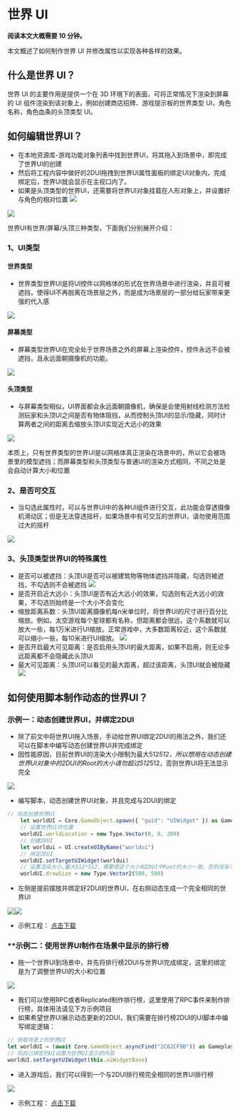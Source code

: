 # 世界 UI

**阅读本文大概需要 10 分钟。**

本文概述了如何制作世界 UI 并修改属性以实现各种各样的效果。

## 什么是世界 UI？

世界 UI 的主要作用是提供一个在 3D 环境下的表面，可将正常情况下渲染到屏幕的 UI 组件渲染到该对象上，例如创建商店招牌、游戏提示板的世界类型 UI，角色名称，角色血条的头顶类型 UI。

## 如何编辑世界UI？

* 在本地资源库-游戏功能对象列表中找到世界UI，将其拖入到场景中，即完成了世界UI的创建
* 然后将工程内容中做好的2DUI拖拽到世界UI属性面板的绑定UI对象内，完成绑定后，世界UI就会显示在主视口内了。
* 如果是头顶类型的世界UI，还需要将世界UI对象挂载在人形对象上，并设置好与角色的相对位置
![](https://cdn.233xyx.com/1684476052889_393.png)

![](https://cdn.233xyx.com/1684476052651_226.png)

世界UI有世界/屏幕/头顶三种类型，下面我们分别展开介绍：

### 1、UI类型

#### 世界类型

* 世界类型世界UI是将UI控件以网格体的形式在世界场景中进行渲染，并且可被遮挡，使得UI不再脱离在场景层之外，而是成为场景层的一部分给玩家带来更强的代入感

![](https://cdn.233xyx.com/1684476052356_275.gif)

#### 屏幕类型

* 屏幕类型世界UI在完全处于世界场景之外的屏幕上渲染控件，控件永远不会被遮挡，且永远面朝摄像机的功能。

![](https://cdn.233xyx.com/1684476052967_502.gif)

#### 头顶类型

* 与屏幕类型相似，UI界面都会永远面朝摄像机，确保是会使用射线检测方法检测玩家和头顶UI之间是否有物体阻挡，从而控制头顶UI的显示/隐藏，同时计算两者之间的距离去缩放头顶UI实现近大远小的效果

![](https://cdn.233xyx.com/1684476052180_110.gif)

本质上，只有世界类型的世界UI是以网格体真正渲染在场景中的，所以它会被场景里的模型遮挡；而屏幕类型和头顶类型与普通UI的渲染方式相同，不同之处是会自动计算大小和位置

### 2、是否可交互

* 当勾选此属性时，可以与世界UI中的各种UI组件进行交互，此功能会穿透摄像机滑动区；但是无法穿透摇杆，如果场景中有可交互的世界UI，请勿使用范围过大的摇杆

![](https://cdn.233xyx.com/1684476052270_684.gif)

### 3、头顶类型世界UI的特殊属性

* 是否可以被遮挡：头顶UI是否可以被建筑物等物体遮挡并隐藏，勾选则被遮挡，不勾选则不会被遮挡
  ![](https://cdn.233xyx.com/1684476052525_871.gif)
* 是否开启近大远小：头顶UI是否有近大远小的效果，勾选则有近大远小的效果，不勾选则始终是一个大小不会变化
* 缩放距离系数：头顶UI距离摄像机每n米单位时，将世界UI的尺寸进行百分比缩放。例如，太空游戏每个星球都有名称，但距离都会很远，这个系数就可以放大一些，每1万米进行UI缩放。正常游戏中，大多数距离较近，这个系数就可以缩小一些，每10米进行UI缩放。
  ![](https://cdn.233xyx.com/1684476052369_954.gif)
* 是否开启最大可见距离：是否启用头顶UI的最大距离，如果不启用，则无论多远距离都不会隐藏此头顶UI
* 最大可见距离：头顶UI可以看见的最大距离，超过该距离，头顶UI就会被隐藏
  ![](https://cdn.233xyx.com/1684476052926_316.gif)


## 如何使用脚本制作动态的世界UI？

### **示例一：动态创建世界UI，并绑定2DUI**

* 除了前文中将世界UI拖入场景，手动给世界UI绑定2DUI的用法之外，我们还可以在脚本中编写动态创建世界UI并完成绑定
* 因性能原因，目前世界UI的渲染大小限制为最大512*512，所以想用在动态创建世界UI对象中的2DUI的Root的大小请勿超过512*512，否则世界UI将无法显示完全

![](https://cdn.233xyx.com/1684476052263_048.png)

* 编写脚本，动态创建世界UI对象，并且完成与2DUI的绑定

```JavaScript
// 动态创建世界UI
    let worldUI = Core.GameObject.spawn({ "guid": "UIWidget" }) as Gameplay.UIWidget
    // 设置世界UI的位置
    worldUI.worldLocation = new Type.Vector(0, 0, 200)
    // 创建2DUI
    let worldui = UI.createUIByName("worldui")
    // 绑定2DUI
    worldUI.setTargetUIWidget(worldui)
    // 设置渲染大小,最大512*512，需要使这个大小和2DUI中Root的大小一致，否则渲染不全
    worldUI.drawSize = new Type.Vector2(500, 500)
```

* 左侧是提前摆放并绑定好2DUI的世界UI，在右侧动态生成一个完全相同的世界UI

![](https://cdn.233xyx.com/1684476052734_432.png)![](https://cdn.233xyx.com/1684476052563_134.gif)

* 示例工程： [点击下载](https://cdn.233xyx.com/1684476052851_298.7z)

### **示例二：使用世界UI制作在场景中显示的排行榜

* 拖一个世界UI到场景中，并先将排行榜2DUI与世界UI完成绑定，这里的绑定是为了调整世界UI的大小和位置

![](https://cdn.233xyx.com/1684476052483_806.png)

* 我们可以使用RPC或者Replicated制作排行榜，这里使用了RPC事件来制作排行榜，具体用法请见下方示例项目
* 如果希望世界UI展示动态更新的2DUI，我们需要在排行榜2DUI的UI脚本中编写绑定逻辑：

```TypeScript
// 获取场景上的世界UI
let worldUI = (await Core.GameObject.asyncFind("2C62CF9B")) as Gameplay.UIWidget
// 将自己绑定的UI设置为世界UI显示的内容
worldUI.setTargetUIWidget(this.uiWidgetBase)
```

* 进入游戏后，我们可以得到一个与2DUI排行榜完全相同的世界UI排行榜

![](https://cdn.233xyx.com/1684476052356_858.gif)

* 示例工程： [点击下载](https://cdn.233xyx.com/1684476052812_032.7z)
